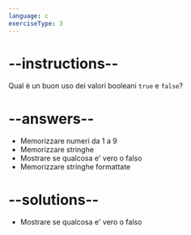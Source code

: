 ```yaml
---
language: c
exerciseType: 3
---
```


# --instructions--

Qual è un buon uso dei valori booleani `true` e `false`?

# --answers--

- Memorizzare numeri da 1 a 9
- Memorizzare stringhe
- Mostrare se qualcosa e' vero o falso
- Memorizzare stringhe formattate

# --solutions--

- Mostrare se qualcosa e' vero o falso
